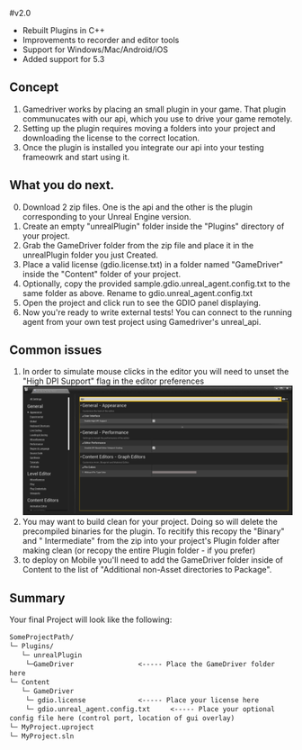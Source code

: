 #v2.0 
- Rebuilt Plugins in C++
- Improvements to recorder and editor tools
- Support for Windows/Mac/Android/iOS 
- Added support for 5.3

## Concept

1. Gamedriver works by placing an small plugin in your game. That plugin communucates with our api, which you use to drive your game remotely.
2. Setting up the plugin requires moving a  folders into your project and downloading the license to the correct location.
3. Once the plugin is installed you integrate our api into your testing frameowrk and start using it. 

## What you do next. 

0. Download 2 zip files. One is the api and the other is the plugin corresponding to your Unreal Engine version. 
1. Create an empty "unrealPlugin" folder inside the "Plugins" directory of your project.
2. Grab the GameDriver folder from the zip file and place it in the unrealPlugin folder you just Created.
3. Place a valid license (gdio.license.txt) in a folder named "GameDriver" inside the "Content" folder of your project.
4. Optionally, copy the provided sample.gdio.unreal_agent.config.txt to the same folder as above. Rename to gdio.unreal_agent.config.txt
5. Open the project and click run to see the GDIO panel displaying. 
6. Now you're ready to write external tests! You can connect to the running agent from your own test project using Gamedriver's unreal_api.

## Common issues

1. In order to simulate mouse clicks in the editor you will need to unset the "High DPI Support" flag in the editor preferences
![Screenshot of the editor preference window, to illustrate how to disable "High DPI Support" ](./img/EditorPreferences.png)
2. You may want to build clean for your project. Doing so will delete the precompiled binaries for the plugin. To recitify this recopy the "Binary" and " Intermediate" from the zip into your project's Plugin folder after making clean (or recopy the entire Plugin folder - if you prefer) 
3. to deploy on Mobile you'll need to add the GameDriver folder inside of Content to the list of "Additional non-Asset directories to Package".

## Summary

Your final Project will look like the following:

```dirtree
SomeProjectPath/
└─ Plugins/
   └─ unrealPlugin		
	└─GameDriver				<----- Place the GameDriver folder here 
└─ Content
   └─ GameDriver
	└─ gdio.license				<----- Place your license here
	└─ gdio.unreal_agent.config.txt		<----- Place your optional config file here (control port, location of gui overlay)
└─ MyProject.uproject	
└─ MyProject.sln	
```
